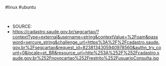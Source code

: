 #linux #ubuntu 

&nbsp;

* SOURCE:
* <https://cadastro.saude.gov.br/segcartao/?contextType=external&username=string&contextValue=%2Foam&password=sercure_string&challenge_url=https%3A%2F%2Fcadastro.saude.gov.br%2Fsegcartao&request_id=8238134305940978560&authn_try_count=0&locale=pt_BR&resource_url=http%253A%252F%252Fcadastro.saude.gov.br%252Fnovocartao%252Frestrito%252FusuarioConsulta.jsp>